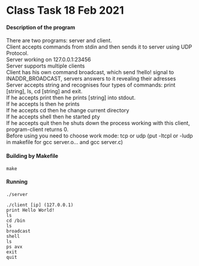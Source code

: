 # Class Task 18 Feb 2021
#### Description of the program

There are two programs: server and client.<br>
Client accepts commands from stdin and then sends it to server using UDP Protocol.<br>
Server working on 127.0.0.1:23456<br>
Server supports multiple clients<br>
Client has his own command broadcast, which send !hello! signal to INADDR_BROADCAST, servers answers to it revealing their adresses<br>
Server accepts string and recognises four types of commands: print [string], ls, cd [string] and exit.<br>
If he accepts print then he prints [string] into stdout.<br>
If he accepts ls then he prints<br>
If he accepts cd then he change current directory<br>
If he accepts shell then he started pty<br>
If he accepts quit then he shuts down the process working with this client, program-client returns 0.<br>
Before using you need to choose work mode: tcp or udp  (put -ltcpl or -ludp in makefile for gcc server.o... and gcc server.c)<br>
	
#### Building by Makefile
	make
	
#### Running
	./server
	
	./client [ip] (127.0.0.1)
	print Hello World!
	ls
	cd /bin
	ls
	broadcast
	shell
	ls
	ps avx
	exit
	quit
